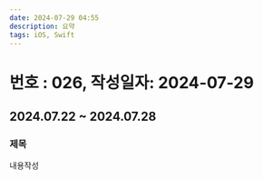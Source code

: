 ```yaml
---
date: 2024-07-29 04:55
description: 요약
tags: iOS, Swift
---
```

# 번호 : 026, 작성일자: 2024-07-29
## 2024.07.22 ~ 2024.07.28
### 제목
내용작성
